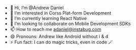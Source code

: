 - 👋 Hi, I’m @Andrew Daniel
- 👀 I’m interested in Corss Plat-form Development
- 🌱 I’m currently learning React Native
- 💞️ I’m looking to collaborate on Mobile Development SDKs
- 📫 How to reach me [adaniel@instabug.com](mailto:adaniel@instabug.com?subject=[GitHub]%20Source%20Han%20Sans)
- 😄 Pronouns: Andrew like Android without i & d
- ⚡ Fun fact: I can do magic tricks, even in code 🪄
<!---
AndrewAminInstabug/AndrewAminInstabug is a ✨ special ✨ repository because its `README.md` (this file) appears on your GitHub profile.
You can click the Preview link to take a look at your changes.
--->
